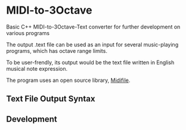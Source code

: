 # MIDI-to-3Octave
Basic C++ MIDI-to-3Octave-Text converter for further development on various programs

The output .text file can be used as an input for several music-playing programs, which has octave range limits.

To be user-frendly, its output would be the text file written in English musical note expression.

The program uses an open source library, [Midifile](https://github.com/craigsapp/midifile).

## Text File Output Syntax

## Development

